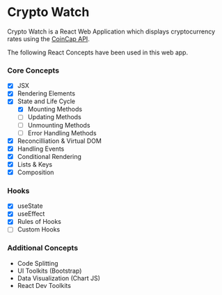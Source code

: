 # Crypto Watch   

Crypto Watch is a React Web Application
 which displays cryptocurrency rates
 using the
  [CoinCap API](https://coincap.io/).

The following React Concepts have been
used in this web app.

### Core Concepts
- [X]  JSX
- [X]  Rendering Elements
- [X]  State and Life Cycle
    - [X]  Mounting Methods
    - [ ]  Updating Methods
    - [ ]  Unmounting Methods
    - [ ]  Error Handling Methods
- [X]  Reconcilliation & Virtual DOM
- [X]  Handling Events
- [X]  Conditional Rendering
- [X]  Lists & Keys
- [X]  Composition

### Hooks
- [X]   useState
- [X]   useEffect
- [X]   Rules of Hooks
- [ ]   Custom Hooks

### Additional Concepts
- Code Splitting
- UI Toolkits (Bootstrap)
- Data Visualization (Chart JS)
- React Dev Toolkits
